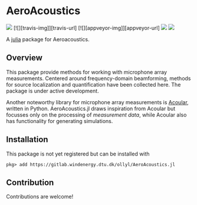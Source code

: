 # AeroAcoustics

[![][pipeline-img]][pipeline-url] [![][travis-img]][travis-url] [![][appveyor-img]][appveyor-url] [![][coverage-img]][pipeline-url] [![][docs-img]][docs-url]

A [julia](http://julialang.org) package for Aeroacoustics.

## Overview

This package provide methods for working with microphone array measurements.
Centered around frequency-domain beamforming, methods for source localization and
quantification have been collected here. The package is under active development.

Another noteworthy library for microphone array measurements is [Acoular](http://www.acoular.org), written in Python. AeroAcoustics.jl draws inspiration from Acoular but focusses only on the processing of *measurement data*, while Acoular also has functionality for generating simulations.

## Installation

This package is not yet registered but can be installed with

```
pkg> add https://gitlab.windenergy.dtu.dk/ollyl/AeroAcoustics.jl
```

## Contribution
Contributions are welcome!


[pipeline-img]: https://gitlab.windenergy.dtu.dk/ollyl/AeroAcoustics.jl/badges/master/pipeline.svg
[pipeline-url]: https://gitlab.windenergy.dtu.dk/ollyl/AeroAcoustics.jl/commits/master

[coverage-img]: https://gitlab.windenergy.dtu.dk/ollyl/AeroAcoustics.jl/badges/master/coverage.svg

[docs-img]: https://img.shields.io/badge/docs-latest-blue.svg
[docs-url]: https://ollyl.pages.windenergy.dtu.dk/AeroAcoustics.jl/

